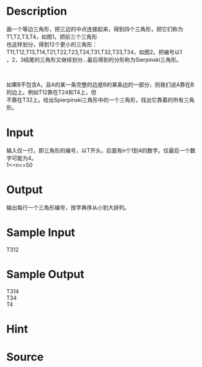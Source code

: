 
# Description

<div class="content"><div>画一个等边三角形，把三边的中点连接起来，得到四个三角形，把它们称为T1,T2,T3,T4，如图1。把前三个三角形</div>
<div>也这样划分，得到12个更小的三角形：T11,T12,T13,T14,T21,T22,T23,T24,T31,T32,T33,T34，如图2。把编号以1</div>
<div>，2，3结尾的三角形又继续划分…最后得到的分形称为Sierpinski三角形。</div>
<p> <img border="0" src="source/bzoj/1258/img/aHR0cHM6Ly9seWRzeS5jb20vSnVkZ2VPbmxpbmUvaW1hZ2VzLzEyNTguanBn.jpg" alt=""/> </p>
<div>如果B不包含A，且A的某一条完整的边是B的某条边的一部分，则我们说A靠在B的边上。例如T12靠在T24和T4上，但</div>
<div>不靠在T32上。给出Spierpinski三角形中的一个三角形，找出它靠着的所有三角形。</div></div>

# Input

<div class="content"><div>输入仅一行，即三角形的编号，以T开头，后面有n个1到4的数字。仅最后一个数字可能为4。</div>
<div>1&lt;=n&lt;=50</div></div>

# Output

<div class="content"><p>输出每行一个三角形编号，按字典序从小到大排列。</p></div>

# Sample Input

<div class="content"><span class="sampledata">T312</span></div>

# Sample Output

<div class="content"><span class="sampledata">T314<br/>
T34<br/>
T4</span></div>

# Hint

<div class="content"><p></p></div>

# Source

<div class="content"><p><a href="problemset.php?search="></a></p></div>

